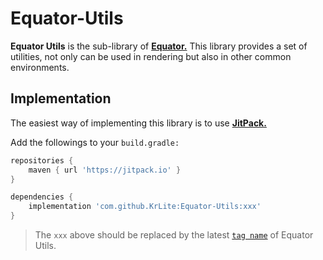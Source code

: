 # Equator-Utils

**Equator Utils** is the sub-library of **[Equator.](https://github.com/KrLite/Equator)**
This library provides a set of utilities, not only can be used in rendering but also in other common environments.

## Implementation

The easiest way of implementing this library is to use **[JitPack.](https://jitpack.io/#KrLite/Equator-Utils)**

Add the followings to your `build.gradle:`

```groovy
repositories {
	maven { url 'https://jitpack.io' }
}

dependencies {
	implementation 'com.github.KrLite:Equator-Utils:xxx'
}
```

> The `xxx` above should be replaced by the latest [`tag name`](https://github.com/KrLite/Equator-Utils/tags) of Equator Utils.
